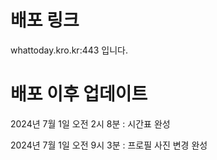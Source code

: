 # 배포 링크

whattoday.kro.kr:443 입니다.

# 배포 이후 업데이트

2024년 7월 1일 오전 2시 8분 : 시간표 완성

2024년 7월 1일 오전 9시 3분 : 프로필 사진 변경 완성
